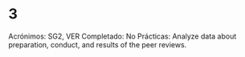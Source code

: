 # 3

Acrónimos: SG2, VER
Completado: No
Prácticas: Analyze data about preparation, conduct, and results of the peer reviews.